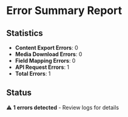 # Error Summary Report

## Statistics
- **Content Export Errors**: 0
- **Media Download Errors**: 0
- **Field Mapping Errors**: 0
- **API Request Errors**: 1
- **Total Errors**: 1

## Status
⚠️ **1 errors detected** - Review logs for details
